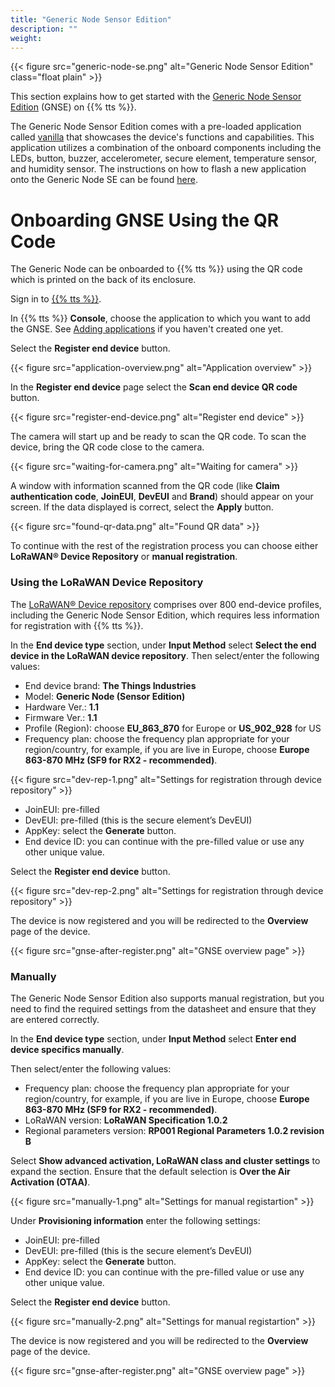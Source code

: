 ```yaml
---
title: "Generic Node Sensor Edition"
description: ""
weight:
---
```


{{< figure src="generic-node-se.png" alt="Generic Node Sensor Edition" class="float plain" >}}

This section explains how to get started with the [Generic Node Sensor Edition](https://www.genericnode.com/docs/sensor-edition/) (GNSE) on {{% tts %}}.

<!--more-->

The Generic Node Sensor Edition comes with a pre-loaded application called [vanilla](https://www.genericnode.com/docs/applications/se-vanilla/) that showcases the device's functions and capabilities. This application utilizes a combination of the onboard components including the LEDs, button, buzzer, accelerometer, secure element, temperature sensor, and humidity sensor. The instructions on how to flash a new application onto the Generic Node SE can be found [here](https://www.genericnode.com/docs/getting-started/se-sw/env-setup/).

# Onboarding GNSE Using the QR Code

The Generic Node can be onboarded to {{% tts %}} using the QR code which is printed on the back of its enclosure.

Sign in to [{{% tts %}}](/getting-started/quick-start/).

In {{% tts %}} **Console**, choose the application to which you want to add the GNSE. See [Adding applications](/integrations/adding-applications/) if you haven't created one yet.

Select the **Register end device** button.

{{< figure src="application-overview.png" alt="Application overview" >}}

In the **Register end device** page select the **Scan end device QR code** button.

{{< figure src="register-end-device.png" alt="Register end device" >}}

The camera will start up and be ready to scan the QR code. To scan the device, bring the QR code close to the camera.

{{< figure src="waiting-for-camera.png" alt="Waiting for camera" >}}

A window with information scanned from the QR code (like **Claim authentication code**, **JoinEUI**, **DevEUI** and **Brand**) should appear on your screen. If the data displayed is correct, select the **Apply** button.

{{< figure src="found-qr-data.png" alt="Found QR data" >}}

To continue with the rest of the registration process you can choose either **LoRaWAN® Device Repository** or **manual registration**.

### Using the LoRaWAN Device Repository

The [LoRaWAN® Device repository](https://github.com/TheThingsNetwork/lorawan-devices) comprises over 800 end-device profiles, including the Generic Node Sensor Edition, which requires less information for registration with {{% tts %}}.

In the **End device type** section, under **Input Method** select **Select the end device in the LoRaWAN device repository**. Then select/enter the following values:

- End device brand: **The Things Industries**
- Model: **Generic Node (Sensor Edition)**
- Hardware Ver.: **1.1**
- Firmware Ver.: **1.1**
- Profile (Region): choose **EU_863_870** for Europe or **US_902_928** for US
- Frequency plan: choose the frequency plan appropriate for your region/country, for example, if you are live in Europe, choose **Europe 863-870 MHz (SF9 for RX2 - recommended)**.

{{< figure src="dev-rep-1.png" alt="Settings for registration through device repository" >}}

- JoinEUI: pre-filled
- DevEUI: pre-filled (this is the secure element’s DevEUI)
- AppKey: select the **Generate** button.
- End device ID: you can continue with the pre-filled value or use any other unique value.

Select the **Register end device** button.

{{< figure src="dev-rep-2.png" alt="Settings for registration through device repository" >}}

The device is now registered and you will be redirected to the **Overview** page of the device.

{{< figure src="gnse-after-register.png" alt="GNSE overview page" >}}

### Manually

The Generic Node Sensor Edition also supports manual registration, but you need to find the required settings from the datasheet and ensure that they are entered correctly.

In the **End device type** section, under **Input Method** select **Enter end device specifics manually**.

Then select/enter the following values:

- Frequency plan: choose the frequency plan appropriate for your region/country, for example, if you are live in Europe, choose **Europe 863-870 MHz (SF9 for RX2 - recommended)**.
- LoRaWAN version: **LoRaWAN Specification 1.0.2**
- Regional parameters version: **RP001 Regional Parameters 1.0.2 revision B**

Select **Show advanced activation, LoRaWAN class and cluster settings** to expand the section. Ensure that the default selection is **Over the Air Activation (OTAA)**.

{{< figure src="manually-1.png" alt="Settings for manual registartion" >}}

Under **Provisioning information** enter the following settings:

- JoinEUI: pre-filled
- DevEUI: pre-filled (this is the secure element’s DevEUI)
- AppKey: select the **Generate** button.
- End device ID: you can continue with the pre-filled value or use any other unique value.

Select the **Register end device** button.

{{< figure src="manually-2.png" alt="Settings for manual registartion" >}}

The device is now registered and you will be redirected to the **Overview** page of the device.

{{< figure src="gnse-after-register.png" alt="GNSE overview page" >}}
